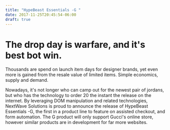 ```yaml
---
title: "HypeBeast Essentials -G "
date: 2017-11-25T20:45:54-06:00
draft: true
---
```

# The drop day is warfare, and it's best bot win. 
Thousands are spend on launch item days for designer brands, yet even more is gained from the resale value of limited items. Simple economics, supply and demand. 

Nowadays, it's not longer who can camp out for the newest pair of jordans, but who has the technology to order 20 the instant the release on the internet. By leveraging DOM manipulation and related technologies, NextWave Solutions is proud to announce the release of HypeBeast Essentials -G, the first in a product line to feature on assisted checkout, and form automation. The G product will only support Gucci's online store, however similar products are in development for far more websites.




